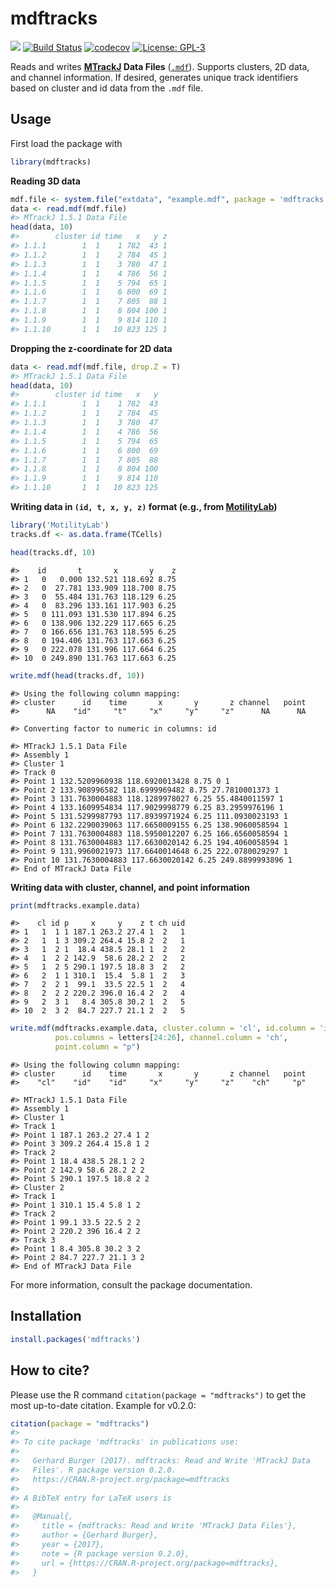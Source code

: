 mdftracks
================

<!-- README.md is generated from README.Rmd. Please edit that file -->
![](http://www.r-pkg.org/badges/version/mdftracks) [![Build Status](https://travis-ci.org/burgerga/mdftracks.svg?branch=master)](https://travis-ci.org/burgerga/mdftracks) [![codecov](https://codecov.io/gh/burgerga/mdftracks/branch/master/graph/badge.svg)](https://codecov.io/gh/burgerga/mdftracks) [![License: GPL-3](https://img.shields.io/badge/license-GPL--3-blue.svg)](http://www.gnu.org/licenses/gpl-3.0)

Reads and writes **[MTrackJ](https://imagescience.org/meijering/software/mtrackj/) Data Files** ([`.mdf`](https://imagescience.org/meijering/software/mtrackj/format/)). Supports clusters, 2D data, and channel information. If desired, generates unique track identifiers based on cluster and id data from the `.mdf` file.

Usage
-----

First load the package with

``` r
library(mdftracks)
```

**Reading 3D data**

``` r
mdf.file <- system.file("extdata", "example.mdf", package = 'mdftracks')
data <- read.mdf(mdf.file)
#> MTrackJ 1.5.1 Data File
head(data, 10)
#>        cluster id time   x   y z
#> 1.1.1        1  1    1 782  43 1
#> 1.1.2        1  1    2 784  45 1
#> 1.1.3        1  1    3 780  47 1
#> 1.1.4        1  1    4 786  56 1
#> 1.1.5        1  1    5 794  65 1
#> 1.1.6        1  1    6 800  69 1
#> 1.1.7        1  1    7 805  88 1
#> 1.1.8        1  1    8 804 100 1
#> 1.1.9        1  1    9 814 110 1
#> 1.1.10       1  1   10 823 125 1
```

**Dropping the z-coordinate for 2D data**

``` r
data <- read.mdf(mdf.file, drop.Z = T)
#> MTrackJ 1.5.1 Data File
head(data, 10)
#>        cluster id time   x   y
#> 1.1.1        1  1    1 782  43
#> 1.1.2        1  1    2 784  45
#> 1.1.3        1  1    3 780  47
#> 1.1.4        1  1    4 786  56
#> 1.1.5        1  1    5 794  65
#> 1.1.6        1  1    6 800  69
#> 1.1.7        1  1    7 805  88
#> 1.1.8        1  1    8 804 100
#> 1.1.9        1  1    9 814 110
#> 1.1.10       1  1   10 823 125
```

**Writing data in `(id, t, x, y, z)` format (e.g., from [MotilityLab](https://github.com/jtextor/MotilityLab))**

``` r
library('MotilityLab')
tracks.df <- as.data.frame(TCells)
```

``` r
head(tracks.df, 10)
```

    #>    id       t       x       y    z
    #> 1   0   0.000 132.521 118.692 8.75
    #> 2   0  27.781 133.909 118.700 8.75
    #> 3   0  55.484 131.763 118.129 6.25
    #> 4   0  83.296 133.161 117.903 6.25
    #> 5   0 111.093 131.530 117.894 6.25
    #> 6   0 138.906 132.229 117.665 6.25
    #> 7   0 166.656 131.763 118.595 6.25
    #> 8   0 194.406 131.763 117.663 6.25
    #> 9   0 222.078 131.996 117.664 6.25
    #> 10  0 249.890 131.763 117.663 6.25

``` r
write.mdf(head(tracks.df, 10))
```

    #> Using the following column mapping:
    #> cluster      id    time       x       y       z channel   point 
    #>      NA    "id"     "t"     "x"     "y"     "z"      NA      NA

    #> Converting factor to numeric in columns: id

    #> MTrackJ 1.5.1 Data File
    #> Assembly 1
    #> Cluster 1
    #> Track 0
    #> Point 1 132.5209960938 118.6920013428 8.75 0 1
    #> Point 2 133.908996582 118.6999969482 8.75 27.7810001373 1
    #> Point 3 131.7630004883 118.1289978027 6.25 55.4840011597 1
    #> Point 4 133.1609954834 117.9029998779 6.25 83.2959976196 1
    #> Point 5 131.5299987793 117.8939971924 6.25 111.0930023193 1
    #> Point 6 132.2290039063 117.6650009155 6.25 138.9060058594 1
    #> Point 7 131.7630004883 118.5950012207 6.25 166.6560058594 1
    #> Point 8 131.7630004883 117.6630020142 6.25 194.4060058594 1
    #> Point 9 131.9960021973 117.6640014648 6.25 222.0780029297 1
    #> Point 10 131.7630004883 117.6630020142 6.25 249.8899993896 1
    #> End of MTrackJ Data File

**Writing data with cluster, channel, and point information**

``` r
print(mdftracks.example.data)
```

    #>    cl id p     x     y    z t ch uid
    #> 1   1  1 1 187.1 263.2 27.4 1  2   1
    #> 2   1  1 3 309.2 264.4 15.8 2  2   1
    #> 3   1  2 1  18.4 438.5 28.1 1  2   2
    #> 4   1  2 2 142.9  58.6 28.2 2  2   2
    #> 5   1  2 5 290.1 197.5 18.8 3  2   2
    #> 6   2  1 1 310.1  15.4  5.8 1  2   3
    #> 7   2  2 1  99.1  33.5 22.5 1  2   4
    #> 8   2  2 2 220.2 396.0 16.4 2  2   4
    #> 9   2  3 1   8.4 305.8 30.2 1  2   5
    #> 10  2  3 2  84.7 227.7 21.1 2  2   5

``` r
write.mdf(mdftracks.example.data, cluster.column = 'cl', id.column = 'id',  
          pos.columns = letters[24:26], channel.column = 'ch', 
          point.column = "p")
```

    #> Using the following column mapping:
    #> cluster      id    time       x       y       z channel   point 
    #>    "cl"    "id"    "id"     "x"     "y"     "z"    "ch"     "p"

    #> MTrackJ 1.5.1 Data File
    #> Assembly 1
    #> Cluster 1
    #> Track 1
    #> Point 1 187.1 263.2 27.4 1 2
    #> Point 3 309.2 264.4 15.8 1 2
    #> Track 2
    #> Point 1 18.4 438.5 28.1 2 2
    #> Point 2 142.9 58.6 28.2 2 2
    #> Point 5 290.1 197.5 18.8 2 2
    #> Cluster 2
    #> Track 1
    #> Point 1 310.1 15.4 5.8 1 2
    #> Track 2
    #> Point 1 99.1 33.5 22.5 2 2
    #> Point 2 220.2 396 16.4 2 2
    #> Track 3
    #> Point 1 8.4 305.8 30.2 3 2
    #> Point 2 84.7 227.7 21.1 3 2
    #> End of MTrackJ Data File

For more information, consult the package documentation.

Installation
------------

``` r
install.packages('mdftracks')
```

How to cite?
------------

Please use the R command `citation(package = "mdftracks")` to get the most up-to-date citation. Example for v0.2.0:

``` r
citation(package = "mdftracks")
#> 
#> To cite package 'mdftracks' in publications use:
#> 
#>   Gerhard Burger (2017). mdftracks: Read and Write 'MTrackJ Data
#>   Files'. R package version 0.2.0.
#>   https://CRAN.R-project.org/package=mdftracks
#> 
#> A BibTeX entry for LaTeX users is
#> 
#>   @Manual{,
#>     title = {mdftracks: Read and Write 'MTrackJ Data Files'},
#>     author = {Gerhard Burger},
#>     year = {2017},
#>     note = {R package version 0.2.0},
#>     url = {https://CRAN.R-project.org/package=mdftracks},
#>   }
```
